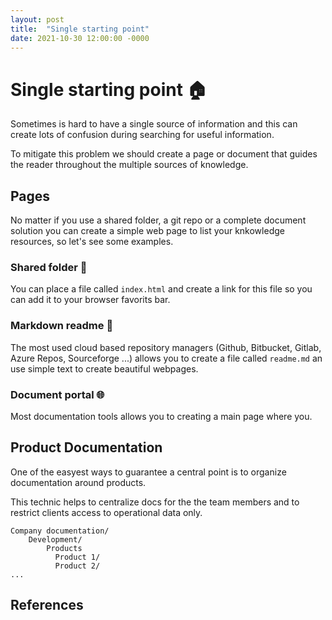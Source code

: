 ```yaml
---
layout: post
title:  "Single starting point"
date: 2021-10-30 12:00:00 -0000
---
```


# Single starting point 🏠

Sometimes is hard to have a single source of information and this can create lots of confusion during searching for useful information. 

To mitigate this problem we should create a page or document that guides the reader throughout the multiple sources of knowledge.

## Pages

No matter if you use a shared folder, a git repo or a complete document solution you can create a simple web page to list your knkowledge resources, so let's see some examples.

### Shared folder 📂

You can place a file called `index.html` and create a link for this file so you can add it to your browser favorits bar.

### Markdown readme 📃

The most used cloud based repository managers (Github, Bitbucket, Gitlab, Azure Repos, Sourceforge ...) allows you to create a file called `readme.md` an use simple text to create beautiful webpages.

### Document portal 🌐

Most documentation tools allows you to creating a main page where you. 

## Product Documentation

One of the easyest ways to guarantee a central point is to organize documentation around products. 

This technic helps to centralize docs for the the team members and to restrict clients access to operational data only.

```shell
Company documentation/
    Development/
        Products
          Product 1/
          Product 2/
...
```

## References
